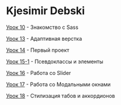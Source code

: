 # Kjesimir Debski

[Урок 10](https://kjesimir.github.io/ProjectGloAcademy/Lesson№10) - Знакомство c Sass

[Урок 13](https://kjesimir.github.io/ProjectGloAcademy/Lesson№13) - Адаптивная верстка

[Урок 14](https://kjesimir.github.io/ProjectGloAcademy/Lesson№14) - Первый проект

[Урок 15-1](https://kjesimir.github.io/ProjectGloAcademy/Lesson№15-1) - Псевдоклассы и элементы

[Урок 16](https://kjesimir.github.io/ProjectGloAcademy/Lesson№16) - Работа со Slider 

[Урок 17](https://kjesimir.github.io/ProjectGloAcademy/Lesson№17) - Работа со Модальными окнами 

[Урок 18](https://kjesimir.github.io/ProjectGloAcademy/Lesson№18) - Стилизация табов и аккордионов